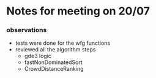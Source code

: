 

# Notes for meeting on 20/07

### observations
- tests were done for the wfg functions
- reviewed all the algorithm steps 
    - gde3 logic
    - fastNonDominatedSort
    - CrowdDistanceRanking

